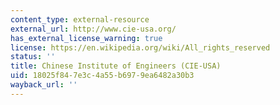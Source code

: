 ```yaml
---
content_type: external-resource
external_url: http://www.cie-usa.org/
has_external_license_warning: true
license: https://en.wikipedia.org/wiki/All_rights_reserved
status: ''
title: Chinese Institute of Engineers (CIE-USA)
uid: 18025f84-7e3c-4a55-b697-9ea6482a30b3
wayback_url: ''
---
```

